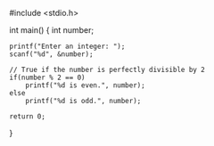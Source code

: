 #include <stdio.h>

int main()
{
    int number;

    printf("Enter an integer: ");
    scanf("%d", &number);

    // True if the number is perfectly divisible by 2
    if(number % 2 == 0)
        printf("%d is even.", number);
    else
        printf("%d is odd.", number);

    return 0;
}
